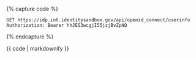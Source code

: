 {% capture code %}
```
GET https://idp.int.identitysandbox.gov/api/openid_connect/userinfo
Authorization: Bearer hhJES3wcgjI55jzjBvZpNQ
```
{% endcapture %}
<div markdown="1" data-example="request" class="markdown">
{{ code | markdownify }}
</div>